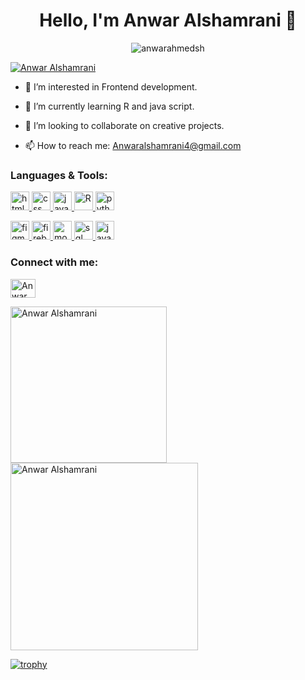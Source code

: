 <h1 align="center">Hello, I'm Anwar Alshamrani 🌙</h1>

<p align="center"> <img src="https://komarev.com/ghpvc/?username=anwarahmedsh&label=Profile%20views&color=0e75b6&style=flat" alt="anwarahmedsh" /> </p>

<p align="left">
  <a href="https://www.linkedin.com/in/anwar-alshamrani-606702243?utm_source=share&utm_campaign=share_via&utm_content=profile&utm_medium=ios_app" target="_blank">
    <img src="https://img.shields.io/badge/Connect-LinkedIn-blue?style=for-the-badge&logo=linkedin" alt="Anwar Alshamrani" />
  </a>
</p>

- 👀 I’m interested in Frontend development.
  
- 🌱 I’m currently learning R and java script.
  
- 💞️ I’m looking to collaborate on creative projects.
  
- 📫 How to reach me: Anwaralshamrani4@gmail.com

<h3 align="left">Languages & Tools:</h3>
<p align="left"> 
  <a href="https://www.w3.org/html/" target="_blank" rel="noreferrer"> <img src="https://www.vectorlogo.zone/logos/w3_html5/w3_html5-icon.svg" alt="html" width="30" height="30"/> </a>
  <a href="https://www.w3.org/Style/CSS/" target="_blank" rel="noreferrer"> <img src="https://www.vectorlogo.zone/logos/netlify/netlify-icon.svg" alt="css" width="30" height="30"/> </a>
  <a href="https://www.javascript.com/" target="_blank" rel="noreferrer"> <img src="https://www.vectorlogo.zone/logos/javascript/javascript-icon.svg" alt="javascript" width="30" height="30"/> </a>
  <a href="https://www.r-project.org/" target="_blank" rel="noreferrer"> <img src="https://www.vectorlogo.zone/logos/r-project/r-project-icon.svg" alt="R" width="30" height="30"/> </a>
  <a href="https://www.python.org/" target="_blank" rel="noreferrer"> <img src="https://www.vectorlogo.zone/logos/python/python-icon.svg" alt="python" width="30" height="30"/> </a>
</p>
<p align="left">
  <a href="https://www.figma.com/" target="_blank" rel="noreferrer"> <img src="https://www.vectorlogo.zone/logos/figma/figma-icon.svg" alt="figma" width="30" height="30"/> </a>
  <a href="https://firebase.google.com/" target="_blank" rel="noreferrer"> <img src="https://www.vectorlogo.zone/logos/firebase/firebase-icon.svg" alt="firebase" width="30" height="30"/> </a>
  <a href="https://www.mongodb.com/" target="_blank" rel="noreferrer"> <img src="https://www.vectorlogo.zone/logos/mongodb/mongodb-icon.svg" alt="mongodb" width="30" height="30"/> </a>
  <a href="https://www.w3schools.com/sql/" target="_blank" rel="noreferrer"> <img src="https://www.vectorlogo.zone/logos/mysql/mysql-icon.svg" alt="sql" width="30" height="30"/> </a>
 <a href="https://www.java.com/" target="_blank" rel="noreferrer">
  <img src="https://www.vectorlogo.zone/logos/java/java-icon.svg" alt="java" width="30" height="30"/>
</a>
</p>

<h3 align="left">Connect with me:</h3>
<p align="left">
  <a href="https://www.linkedin.com/in/anwar-alshamrani-606702243?utm_source=share&utm_campaign=share_via&utm_content=profile&utm_medium=ios_app" target="_blank"><img align="center" src="https://raw.githubusercontent.com/rahuldkjain/github-profile-readme-generator/master/src/images/icons/Social/linked-in-alt.svg" alt="Anwar Alshamrani" height="30" width="40" /></a>
</p>

<p><img align="left" src="https://github-readme-stats.vercel.app/api/top-langs?username=anwarahmedsh&show_icons=true&locale=en&layout=compact" alt="Anwar Alshamrani" width="250" /></p>

<p>&nbsp;<img align="center" src="https://github-readme-stats.vercel.app/api?username=anwarahmedsh&show_icons=true&locale=en" alt="Anwar Alshamrani" width="300" /></p>

[![trophy](https://github-profile-trophy.vercel.app/?username=anwarahmedsh&theme=onedark)](https://github.com/anwarahmedsh/github-profile-trophy)
